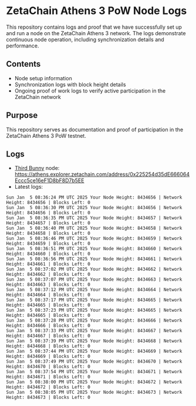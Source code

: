 # ZetaChain Athens 3 PoW Node Logs
This repository contains logs and proof that we have successfully set up and run a node on the ZetaChain Athens 3 network. The logs demonstrate continuous node operation, including synchronization details and performance.

## Contents
- Node setup information
- Synchronization logs with block height details
- Ongoing proof of work logs to verify active participation in the ZetaChain network

## Purpose
This repository serves as documentation and proof of participation in the ZetaChain Athens 3 PoW testnet.

## Logs

- [Third Bunny](https://thirdbunny.xyz/) node: https://athens.explorer.zetachain.com/address/0x225254d35dE666064Eccc5ce16eF1D8bF8D7b5EE
- Latest logs:
```
Sun Jan  5 08:36:24 PM UTC 2025 Your Node Height: 8434656 | Network Height: 8434656 | Blocks Left: 0
Sun Jan  5 08:36:30 PM UTC 2025 Your Node Height: 8434656 | Network Height: 8434656 | Blocks Left: 0
Sun Jan  5 08:36:35 PM UTC 2025 Your Node Height: 8434657 | Network Height: 8434657 | Blocks Left: 0
Sun Jan  5 08:36:40 PM UTC 2025 Your Node Height: 8434658 | Network Height: 8434658 | Blocks Left: 0
Sun Jan  5 08:36:46 PM UTC 2025 Your Node Height: 8434659 | Network Height: 8434659 | Blocks Left: 0
Sun Jan  5 08:36:51 PM UTC 2025 Your Node Height: 8434660 | Network Height: 8434660 | Blocks Left: 0
Sun Jan  5 08:36:56 PM UTC 2025 Your Node Height: 8434661 | Network Height: 8434661 | Blocks Left: 0
Sun Jan  5 08:37:02 PM UTC 2025 Your Node Height: 8434662 | Network Height: 8434662 | Blocks Left: 0
Sun Jan  5 08:37:07 PM UTC 2025 Your Node Height: 8434663 | Network Height: 8434663 | Blocks Left: 0
Sun Jan  5 08:37:12 PM UTC 2025 Your Node Height: 8434664 | Network Height: 8434664 | Blocks Left: 0
Sun Jan  5 08:37:17 PM UTC 2025 Your Node Height: 8434665 | Network Height: 8434665 | Blocks Left: 0
Sun Jan  5 08:37:23 PM UTC 2025 Your Node Height: 8434665 | Network Height: 8434665 | Blocks Left: 0
Sun Jan  5 08:37:28 PM UTC 2025 Your Node Height: 8434666 | Network Height: 8434666 | Blocks Left: 0
Sun Jan  5 08:37:33 PM UTC 2025 Your Node Height: 8434667 | Network Height: 8434667 | Blocks Left: 0
Sun Jan  5 08:37:39 PM UTC 2025 Your Node Height: 8434668 | Network Height: 8434668 | Blocks Left: 0
Sun Jan  5 08:37:44 PM UTC 2025 Your Node Height: 8434669 | Network Height: 8434669 | Blocks Left: 0
Sun Jan  5 08:37:49 PM UTC 2025 Your Node Height: 8434670 | Network Height: 8434670 | Blocks Left: 0
Sun Jan  5 08:37:54 PM UTC 2025 Your Node Height: 8434671 | Network Height: 8434671 | Blocks Left: 0
Sun Jan  5 08:38:00 PM UTC 2025 Your Node Height: 8434672 | Network Height: 8434672 | Blocks Left: 0
Sun Jan  5 08:38:05 PM UTC 2025 Your Node Height: 8434673 | Network Height: 8434673 | Blocks Left: 0
```
